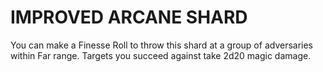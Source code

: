 # IMPROVED ARCANE SHARD

You can make a Finesse Roll to throw this shard at a group of adversaries within Far range. Targets you succeed against take 2d20 magic damage.